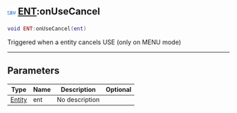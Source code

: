 ## ![server](../../.gitbook/assets/server.png) [ENT](https://iaswiki.rawr.dev/readme/ent):onUseCancel

```lua
void ENT:onUseCancel(ent)
```

Triggered when a entity cancels USE (only on MENU mode)

------
## Parameters

| Type   | Name | Description | Optional |
| ------ | ---- | ----------- | -------: |
| [Entity](https://iaswiki.rawr.dev/readme/entity) | ent | No description |  |

